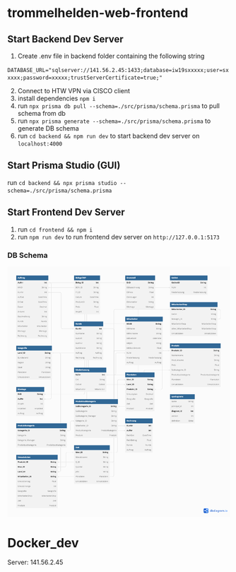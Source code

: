 # trommelhelden-web-frontend

## Start Backend Dev Server

1. Create .env file in backend folder containing the following string

`DATABASE_URL="sqlserver://141.56.2.45:1433;database=iw19sxxxxx;user=sxxxxx;password=xxxxx;trustServerCertificate=true;" `

2. Connect to HTW VPN via CISCO client
3. install dependencies `npm i`
4. run `npx prisma db pull --schema=./src/prisma/schema.prisma` to pull schema from db
5. run `npx prisma generate --schema=./src/prisma/schema.prisma` to generate DB schema
6. run `cd backend && npm run dev` to start backend dev server on `localhost:4000`

## Start Prisma Studio (GUI)

run `cd backend && npx prisma studio --schema=./src/prisma/schema.prisma`

## Start Frontend Dev Server

1. run `cd frontend && npm i`
2. run `npm run dev` to run frontend dev server on `http://127.0.0.1:5173`

### DB Schema

![Trommelhelden Schema](db_schema.png)

# Docker_dev
Server: 141.56.2.45

